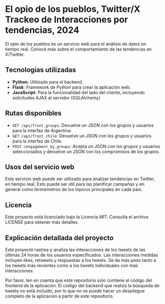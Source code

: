 # El opio de los pueblos, Twitter/X Trackeo de Interacciones por tendencias, 2024

El opio de los pueblos es un servicio web para el análisis de datos en tiempo real. Conocé más sobre el comportamiento de las tendencias en X/Twitter. 

## Tecnologías utilizadas

- **Python**: Utilizado para el backend.
- **Flask**: Framework de Python para crear la aplicación web.
- **JavaScript**: Para la funcionalidad del lado del cliente, incluyendo solicitudes AJAX al servidor (SQLAlchemy)

## Rutas disponibles

- `GET /api/front_groups`: Devuelve un JSON con los grupos y usuarios para la interfaz de Argentina.
- `GET /api/front_chile`: Devuelve un JSON con los grupos y usuarios para la interfaz de Chile.
- `POST /engagement_by_groups`: Acepta un JSON con los grupos y usuarios seleccionados y devuelve un JSON con los compromisos de los grupos.

## Usos del servicio web

Este servicio web puede ser utilizado para analizar tendencias en Twitter, en tiempo real. Esto puede ser útil para las planificar campañas y en general como termómetros de los tópicos principales en cada país. 

## Licencia

Este proyecto está licenciado bajo la Licencia MIT. Consulta el archivo LICENSE para obtener más detalles.

## Explicación detallada del proyecto

Este proyecto rastrea y analiza las interacciones de los tweets de las últimas 24 horas de los usuarios especificados. Las interacciones medidas incluyen likes, retweets y respuestas a los tweets. Se da más peso tanto a los tweets más recientes como a los tweets individuales con más interacciones. 

Por favor, ten en cuenta que este repositorio solo contiene el código del frontend de la aplicación. El código del backend que realiza la búsqueda de tweets no está incluido, por lo que no se puede hacer un despliegue completo de la aplicación a partir de este repositorio.
